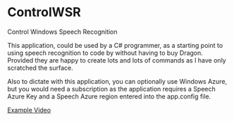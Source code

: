 # ControlWSR
Control Windows Speech Recognition

This application, could be used by a C# programmer, as a starting point to using speech recognition to code by without having to buy Dragon. Provided they are happy to create lots and lots of commands as I have only scratched the surface.

Also to dictate with this application, you can optionally use Windows Azure, but you would need a subscription as the application requires a Speech Azure Key and a Speech Azure region entered into the app.config file.

<a href="https://studio.youtube.com/video/0gsq9fAEa9c/edit">Example Video</a>
